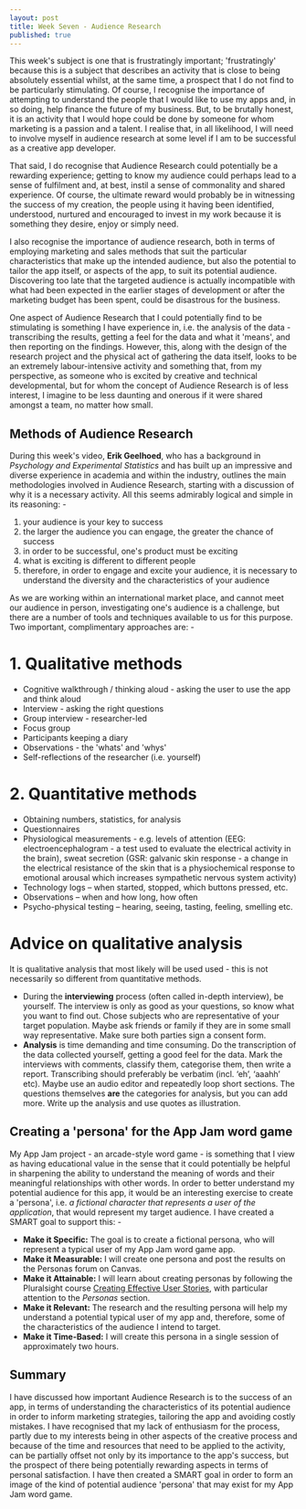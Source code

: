 ```yaml
---
layout: post
title: Week Seven - Audience Research
published: true
---
```


This week's subject is one that is frustratingly important; 'frustratingly' because this is a subject that describes an activity that is close to being absolutely essential whilst, at the same time, a prospect that I do not find to be particularly stimulating. Of course, I recognise the importance of attempting to understand the people that I would like to use my apps and, in so doing, help finance the future of my business. But, to be brutally honest, it is an activity that I would hope could be done by someone for whom marketing is a passion and a talent. I realise that, in all likelihood, I will need to involve myself in audience research at some level if I am to be successful as a creative app developer.

That said, I do recognise that Audience Research could potentially be a rewarding experience; getting to know my audience could perhaps lead to a sense of fulfilment and, at best, instil a sense of commonality and shared experience. Of course, the ultimate reward would probably be in witnessing the success of my creation, the people using it having been identified, understood, nurtured and encouraged to invest in my work because it is something they desire, enjoy or simply need.

I also recognise the importance of audience research, both in terms of employing marketing and sales methods that suit the particular characteristics that make up the intended audience, but also the potential to tailor the app itself, or aspects of the app, to suit its potential audience. Discovering too late that the targeted audience is actually incompatible with what had been expected in the earlier stages of development or after the marketing budget has been spent, could be disastrous for the business.

One aspect of Audience Research that I could potentially find to be stimulating is something I have experience in, i.e. the analysis of the data - transcribing the results, getting a feel for the data and what it 'means', and then reporting on the findings. However, this, along with the design of the research project and the physical act of gathering the data itself, looks to be an extremely labour-intensive activity and something that, from my perspective, as someone who is excited by creative and technical developmental, but for whom the concept of Audience Research is of less interest, I imagine to be less daunting and onerous if it were shared amongst a team, no matter how small.

## Methods of Audience Research
During this week's video, **Erik Geelhoed**, who has a background in _Psychology and Experimental Statistics_ and has built up an impressive and diverse experience in academia and within the industry, outlines the main methodologies involved in Audience Research, starting with a discussion of why it is a necessary activity. All this seems admirably logical and simple in its reasoning: -

1. your audience is your key to success
2. the larger the audience you can engage, the greater the chance of success
3. in order to be successful, one's product must be exciting
4. what is exciting is different to different people
5. therefore, in order to engage and excite your audience, it is necessary to understand the diversity and the characteristics of your audience

As we are working within an international market place, and cannot meet our audience in person, investigating one's audience is a challenge, but there are a number of tools and techniques available to us for this purpose. Two important, complimentary approaches are: -

# 1. Qualitative methods
* Cognitive walkthrough / thinking aloud - asking the user to use the app and think aloud
* Interview - asking the right questions
* Group interview - researcher-led
* Focus group
* Participants keeping a diary
* Observations - the 'whats' and 'whys'
* Self-reflections of the researcher (i.e. yourself)

# 2. Quantitative methods
* Obtaining numbers, statistics, for analysis
* Questionnaires
* Physiological measurements - e.g. levels of attention (EEG: electroencephalogram - a test used to evaluate the electrical activity in the brain), sweat secretion (GSR: galvanic skin response - a change in the electrical resistance of the skin that is a physiochemical response to emotional arousal which increases sympathetic nervous system activity)
* Technology logs – when started, stopped, which buttons pressed, etc.
* Observations – when and how long, how often
* Psycho-physical testing – hearing, seeing, tasting, feeling, smelling etc.	

# Advice on qualitative analysis 

It is qualitative analysis that most likely will be used used - this is not necessarily so different from quantitative methods. 
* During the **interviewing** process (often called in-depth interview), be yourself. The interview is only as good as your questions, so know what you want to find out. Chose subjects who are representative of your target population. Maybe ask friends or family if they are in some small way representative. Make sure both parties sign a consent form.
* **Analysis** is time demanding and time consuming. Do the transcription of the data collected yourself, getting a good feel for the data. Mark the interviews with comments, classify them, categorise them, then write a report. Transcribing should preferably be verbatim (incl. ‘eh’, ‘aaahh’ etc). Maybe use an audio editor and repeatedly loop short sections. The questions themselves **are** the categories for analysis, but you can add more. Write up the analysis and use quotes as illustration.

## Creating a 'persona' for the App Jam word game

My App Jam project - an arcade-style word game - is something that I view as having educational value in the sense that it could potentially be helpful in sharpening the ability to understand the meaning of words and their meaningful relationships with other words.
In order to better understand my potential audience for this app, it would be an interesting exercise to create a 'persona', i.e. _a fictional character that represents a user of the application_, that would represent my target audience. I have created a SMART goal to support this: -
* **Make it Specific:** The goal is to create a fictional persona, who will represent a typical user of my App Jam word game app. 
* **Make it Measurable:** I will create one persona and post the results on the Personas forum on Canvas.
* **Make it Attainable:** I will learn about creating personas by following the Pluralsight course [Creating Effective User Stories](https://app.pluralsight.com/library/courses/creating-effective-user-stories/table-of-contents), with particular attention to the _Personas_ section.
* **Make it Relevant:** The research and the resulting persona will help my understand a potential typical user of my app and, therefore, some of the characteristics of the audience I intend to target.
* **Make it Time-Based:** I will create this persona in a single session of approximately two hours.

## Summary

I have discussed how important Audience Research is to the success of an app, in terms of understanding the characteristics of its potential audience in order to inform marketing strategies, tailoring the app and avoiding costly mistakes. I have recognised that my lack of enthusiasm for the process, partly due to my interests being in other aspects of the creative process and because of the time and resources that need to be applied to the activity, can be partially offset not only by its importance to the app's success, but the prospect of there being potentially rewarding aspects in terms of personal satisfaction. I have then created a SMART goal in order to form an image of the kind of potential audience 'persona' that may exist for my App Jam word game.
